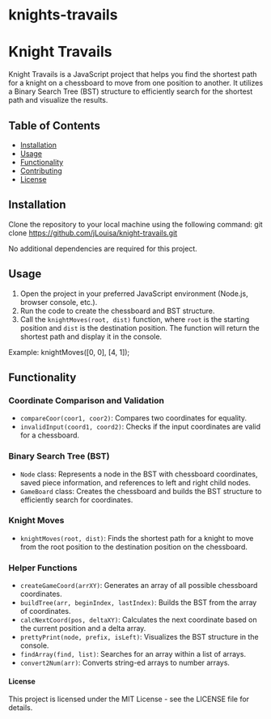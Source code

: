 # knights-travails

# Knight Travails

Knight Travails is a JavaScript project that helps you find the shortest path for a knight on a chessboard to move from one position to another. It utilizes a Binary Search Tree (BST) structure to efficiently search for the shortest path and visualize the results.

## Table of Contents

- [Installation](#installation)
- [Usage](#usage)
- [Functionality](#functionality)
- [Contributing](#contributing)
- [License](#license)

## Installation

Clone the repository to your local machine using the following command:
git clone https://github.com/jLouisa/knight-travails.git

No additional dependencies are required for this project.

## Usage

1. Open the project in your preferred JavaScript environment (Node.js, browser console, etc.).
2. Run the code to create the chessboard and BST structure.
3. Call the `knightMoves(root, dist)` function, where `root` is the starting position and `dist` is the destination position. The function will return the shortest path and display it in the console.

Example:
knightMoves([0, 0], [4, 1]);

## Functionality

### Coordinate Comparison and Validation

- `compareCoor(coor1, coor2)`: Compares two coordinates for equality.
- `invalidInput(coord1, coord2)`: Checks if the input coordinates are valid for a chessboard.

### Binary Search Tree (BST)

- `Node` class: Represents a node in the BST with chessboard coordinates, saved piece information, and references to left and right child nodes.
- `GameBoard` class: Creates the chessboard and builds the BST structure to efficiently search for coordinates.

### Knight Moves

- `knightMoves(root, dist)`: Finds the shortest path for a knight to move from the root position to the destination position on the chessboard.

### Helper Functions

- `createGameCoord(arrXY)`: Generates an array of all possible chessboard coordinates.
- `buildTree(arr, beginIndex, lastIndex)`: Builds the BST from the array of coordinates.
- `calcNextCoord(pos, deltaXY)`: Calculates the next coordinate based on the current position and a delta array.
- `prettyPrint(node, prefix, isLeft)`: Visualizes the BST structure in the console.
- `findArray(find, list)`: Searches for an array within a list of arrays.
- `convert2Num(arr)`: Converts string-ed arrays to number arrays.

#### License

This project is licensed under the MIT License - see the LICENSE file for details.
